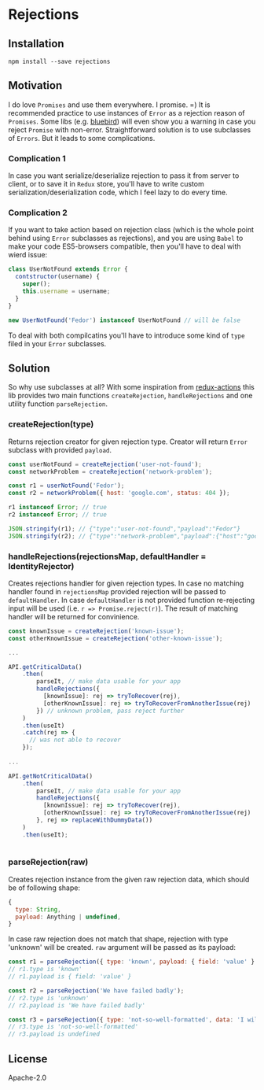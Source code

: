 Rejections
============

## Installation

```
npm install --save rejections
```

## Motivation

I do love `Promises` and use them everywhere. I promise. =) It is recommended practice to use instances of `Error` as a rejection reason of `Promises`. Some libs (e.g. [bluebird](http://bluebirdjs.com/)) will even show you a warning in case you reject `Promise` with non-error. Straightforward solution is to use subclasses of `Errors`. But it leads to some complications.

### Complication 1

In case you want serialize/deserialize rejection to pass it from server to client, or to save it in `Redux` store, you'll have to write custom serialization/deserialization code, which I feel lazy to do every time.

### Complication 2

If you want to take action based on rejection class (which is the whole point behind using `Error` subclasses as rejections), and you are using `Babel` to make your code ES5-browsers compatible, then you'll have to deal with wierd issue:

```javascript
class UserNotFound extends Error {
  contstructor(username) {
    super();
    this.username = username;
  }
}

new UserNotFound('Fedor') instanceof UserNotFound // will be false
```

To deal with both compilcatins you'll have to introduce some kind of `type` filed in your `Error` subclasses.

## Solution

So why use subclasses at all? With some inspiration from [redux-actions](https://github.com/acdlite/redux-actions) this lib provides two main functions `createRejection`, `handleRejections` and one utility function `parseRejection`. 


### createRejection(type)

Returns rejection creator for given rejection type. Creator will return `Error` subclass with provided `payload`.

```javascript
const userNotFound = createRejection('user-not-found');
const networkProblem = createRejection('network-problem');

const r1 = userNotFound('Fedor');
const r2 = networkProblem({ host: 'google.com', status: 404 });

r1 instanceof Error; // true
r2 instanceof Error; // true

JSON.stringify(r1); // {"type":"user-not-found","payload":"Fedor"}
JSON.stringify(r2); // {"type":"network-problem","payload":{"host":"google.com","status":404}}
```

### handleRejections(rejectionsMap, defaultHandler = IdentityRejector)

Creates rejections handler for given rejection types. In case no matching handler found in `rejectionsMap` provided rejection will be passed to `defaultHandler`. In case `defaultHandler` is not provided function re-rejecting input will be used (i.e. `r => Promise.reject(r)`). The result of matching handler will be returned for convinience.

```javascript
const knownIssue = createRejection('known-issue');
const otherKnownIssue = createRejection('other-known-issue');

...

API.getCriticalData()
    .then(
        parseIt, // make data usable for your app
        handleRejections({
          [knownIssue]: rej => tryToRecover(rej),
          [otherKnownIssue]: rej => tryToRecoverFromAnotherIssue(rej)
        }) // unknown problem, pass reject further
    )
    .then(useIt)
    .catch(rej => {
      // was not able to recover
    });
    
...

API.getNotCriticalData()
    .then(
        parseIt, // make data usable for your app
        handleRejections({
          [knownIssue]: rej => tryToRecover(rej),
          [otherKnownIssue]: rej => tryToRecoverFromAnotherIssue(rej)
        }, rej => replaceWithDummyData()) 
    )
    .then(useIt);
    
```

### parseRejection(raw)

Creates rejection instance from the given raw rejection data, which should be of following shape:

```javascript
{
  type: String,
  payload: Anything | undefined,
}
```

In case raw rejection does not match that shape, rejection with type 'unknown' will be created. `raw` argument will be passed as its payload:

```javascript
const r1 = parseRejection({ type: 'known', payload: { field: 'value' } });
// r1.type is 'known'
// r1.payload is { field: 'value' }

const r2 = parseRejection('We have failed badly');
// r2.type is 'unknown'
// r2.payload is 'We have failed badly'

const r3 = parseRejection({ type: 'not-so-well-formatted', data: 'I will dissapear!' });
// r3.type is 'not-so-well-formatted'
// r3.payload is undefined
```

## License

Apache-2.0
